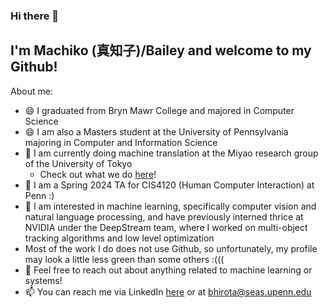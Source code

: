 ### Hi there 👋
## I'm Machiko (真知子)/Bailey  and welcome to my Github!

About me:
- 😄 I graduated from Bryn Mawr College and majored in Computer Science
- 😄 I am also a Masters student at the University of Pennsylvania majoring in Computer and Information Science
- 🌱 I am currently doing machine translation at the Miyao research group of the University of Tokyo
    - Check out what we do [here](https://mynlp.is.s.u-tokyo.ac.jp/ja/index)!
- 🌱 I am a Spring 2024 TA for CIS4120 (Human Computer Interaction) at Penn :)
- 👀 I am interested in machine learning, specifically computer vision and natural language processing, and have previously interned thrice at NVIDIA under the DeepStream team, where I worked on multi-object tracking algorithms and low level optimization
- Most of the work I do does not use Github, so unfortunately, my profile may look a little less green than some others :((( 
- 💬 Feel free to reach out about anything related to machine learning or systems!
- 📫 You can reach me via LinkedIn [here](https://www.linkedin.com/in/baileyhirota/) or at bhirota@seas.upenn.edu
